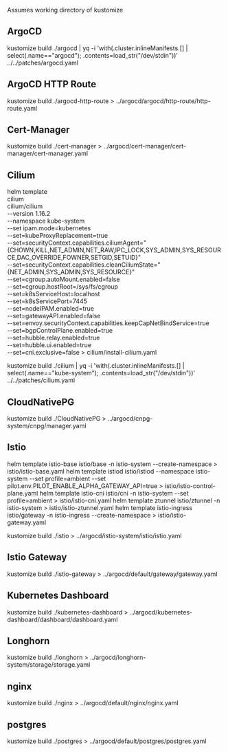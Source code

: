 Assumes working directory of kustomize

## ArgoCD

kustomize build ./argocd | yq -i 'with(.cluster.inlineManifests.[] | select(.name=="argocd"); .contents=load_str("/dev/stdin"))' ../../patches/argocd.yaml

## ArgoCD HTTP Route

kustomize build ./argocd-http-route > ../argocd/argocd/http-route/http-route.yaml

## Cert-Manager

kustomize build ./cert-manager > ../argocd/cert-manager/cert-manager/cert-manager.yaml

## Cilium

helm template \
    cilium \
    cilium/cilium \
    --version 1.16.2 \
    --namespace kube-system \
    --set ipam.mode=kubernetes \
    --set=kubeProxyReplacement=true \
    --set=securityContext.capabilities.ciliumAgent="{CHOWN,KILL,NET_ADMIN,NET_RAW,IPC_LOCK,SYS_ADMIN,SYS_RESOURCE,DAC_OVERRIDE,FOWNER,SETGID,SETUID}" \
    --set=securityContext.capabilities.cleanCiliumState="{NET_ADMIN,SYS_ADMIN,SYS_RESOURCE}" \
    --set=cgroup.autoMount.enabled=false \
    --set=cgroup.hostRoot=/sys/fs/cgroup \
    --set=k8sServiceHost=localhost \
    --set=k8sServicePort=7445 \
    --set=nodeIPAM.enabled=true \
    --set=gatewayAPI.enabled=false \
    --set=envoy.securityContext.capabilities.keepCapNetBindService=true \
    --set=bgpControlPlane.enabled=true \
    --set=hubble.relay.enabled=true \
    --set=hubble.ui.enabled=true \
    --set=cni.exclusive=false > cilium/install-cilium.yaml

kustomize build ./cilium | yq -i 'with(.cluster.inlineManifests.[] | select(.name=="kube-system"); .contents=load_str("/dev/stdin"))' ../../patches/cilium.yaml

## CloudNativePG

kustomize build ./CloudNativePG > ../argocd/cnpg-system/cnpg/manager.yaml

## Istio

helm template istio-base istio/base -n istio-system --create-namespace > istio/istio-base.yaml
helm template istiod istio/istiod --namespace istio-system --set profile=ambient --set pilot.env.PILOT_ENABLE_ALPHA_GATEWAY_API=true > istio/istio-control-plane.yaml
helm template istio-cni istio/cni -n istio-system --set profile=ambient > istio/istio-cni.yaml
helm template ztunnel istio/ztunnel -n istio-system > istio/istio-ztunnel.yaml
helm template istio-ingress istio/gateway -n istio-ingress --create-namespace  > istio/istio-gateway.yaml

kustomize build ./istio > ../argocd/istio-system/istio/istio.yaml

## Istio Gateway

kustomize build ./istio-gateway > ../argocd/default/gateway/gateway.yaml

## Kubernetes Dashboard

kustomize build ./kubernetes-dashboard > ../argocd/kubernetes-dashboard/dashboard/dashboard.yaml

## Longhorn

kustomize build ./longhorn > ../argocd/longhorn-system/storage/storage.yaml

## nginx

kustomize build ./nginx > ../argocd/default/nginx/nginx.yaml

## postgres

kustomize build ./postgres > ../argocd/default/postgres/postgres.yaml